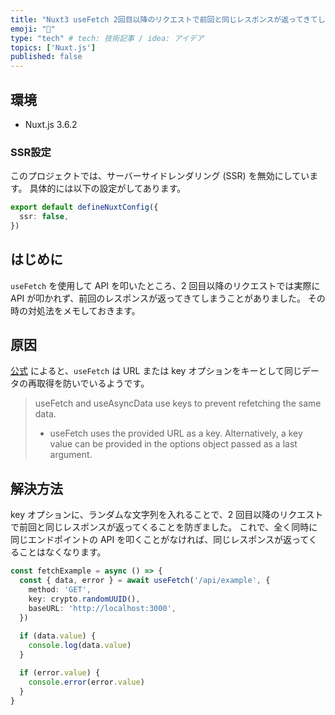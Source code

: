 ```yaml
---
title: "Nuxt3 useFetch 2回目以降のリクエストで前回と同じレスポンスが返ってきてしまう時の対処法"
emoji: "🐳"
type: "tech" # tech: 技術記事 / idea: アイデア
topics: ['Nuxt.js']
published: false
---
```


## 環境
- Nuxt.js 3.6.2

### SSR設定
このプロジェクトでは、サーバーサイドレンダリング (SSR) を無効にしています。
具体的には以下の設定がしてあります。

```typescript:nuxt.config.ts
export default defineNuxtConfig({
  ssr: false,
})
```

## はじめに
`useFetch` を使用して API を叩いたところ、2 回目以降のリクエストでは実際に API が叩かれず、前回のレスポンスが返ってきてしまうことがありました。
その時の対処法をメモしておきます。

## 原因
[公式](https://nuxt.com/docs/getting-started/data-fetching#caching-and-refetching) によると、`useFetch` は URL または key オプションをキーとして同じデータの再取得を防いでいるようです。

> useFetch and useAsyncData use keys to prevent refetching the same data.
> - useFetch uses the provided URL as a key. Alternatively, a key value can be provided in the options object passed as a last argument.

## 解決方法

key オプションに、ランダムな文字列を入れることで、2 回目以降のリクエストで前回と同じレスポンスが返ってくることを防ぎました。
これで、全く同時に同じエンドポイントの API を叩くことがなければ、同じレスポンスが返ってくることはなくなります。

```typescript
const fetchExample = async () => {
  const { data, error } = await useFetch('/api/example', {
    method: 'GET',
    key: crypto.randomUUID(),
    baseURL: 'http://localhost:3000',
  })
  
  if (data.value) {
    console.log(data.value)
  }

  if (error.value) {
    console.error(error.value)
  }
}
```